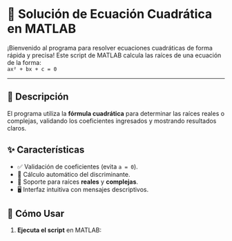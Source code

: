 # 🧮 Solución de Ecuación Cuadrática en MATLAB

¡Bienvenido al programa para resolver ecuaciones cuadráticas de forma rápida y precisa! Este script de MATLAB calcula las raíces de una ecuación de la forma:  
`ax² + bx + c = 0`

---

## 📌 Descripción
El programa utiliza la **fórmula cuadrática** para determinar las raíces reales o complejas, validando los coeficientes ingresados y mostrando resultados claros.

## ✨ Características
- ✅ Validación de coeficientes (evita `a = 0`).
- 📐 Cálculo automático del discriminante.
- 🌟 Soporte para raíces **reales** y **complejas**.
- 🖥️ Interfaz intuitiva con mensajes descriptivos.

## 🚀 Cómo Usar
1. **Ejecuta el script** en MATLAB: